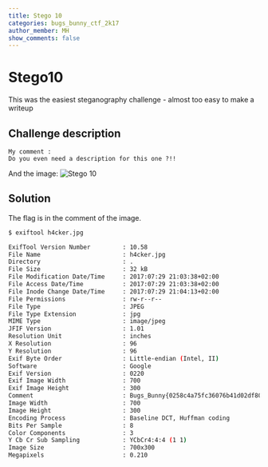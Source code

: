 ```yaml
---
title: Stego 10
categories: bugs_bunny_ctf_2k17
author_member: MH
show_comments: false
---
```


# Stego10
This was the easiest steganography challenge - almost too easy to make a writeup
## Challenge description
```text
My comment :
Do you even need a description for this one ?!!
```
And the image:
![Stego 10](http://sw1ss.team/images/Bugs_Bunny_CTF_2k17/h4cker.jpg)

## Solution
The flag is in the comment of the image.
```bash
$ exiftool h4cker.jpg

ExifTool Version Number         : 10.58
File Name                       : h4cker.jpg
Directory                       : .
File Size                       : 32 kB
File Modification Date/Time     : 2017:07:29 21:03:38+02:00
File Access Date/Time           : 2017:07:29 21:03:38+02:00
File Inode Change Date/Time     : 2017:07:29 21:04:13+02:00
File Permissions                : rw-r--r--
File Type                       : JPEG
File Type Extension             : jpg
MIME Type                       : image/jpeg
JFIF Version                    : 1.01
Resolution Unit                 : inches
X Resolution                    : 96
Y Resolution                    : 96
Exif Byte Order                 : Little-endian (Intel, II)
Software                        : Google
Exif Version                    : 0220
Exif Image Width                : 700
Exif Image Height               : 300
Comment                         : Bugs_Bunny{0258c4a75fc36076b41d02df8074372b}
Image Width                     : 700
Image Height                    : 300
Encoding Process                : Baseline DCT, Huffman coding
Bits Per Sample                 : 8
Color Components                : 3
Y Cb Cr Sub Sampling            : YCbCr4:4:4 (1 1)
Image Size                      : 700x300
Megapixels                      : 0.210
```
